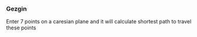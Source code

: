 ### Gezgin

Enter 7 points on a caresian plane and it will calculate shortest path to travel these points
